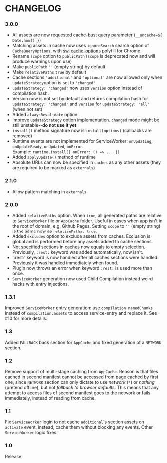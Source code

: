 # CHANGELOG

### 3.0.0

* All assets are now requested cache-bust query parameter (`__uncache=${ Date.now() }`)
* Matching assets in cache now uses `ignoreSearch` search option of `CacheQueryOptions`, with [sw-cache-options](https://github.com/NekR/sw-cache-options) polyfill for Chrome.
* Rename `scope` option to `publicPath` (`scope` is deprecated now and will produce warnings upon use)
* Make `publicPath` `''` (empty string) by default
* Make `relativePaths` `true` by default
* Cache sections `'additional'` and `'optional'` are now allowed only when `updateStrategy`option is set to `'changed'`
* `updateStrategy: 'changed'` now uses `version` option instead of compilation hash.
* Version now is not set by default and returns compilation hash for `updateStrategy: 'changed'` and `version` for `updateStrategy: 'all'` (when not set)
* Added `alwaysRevalidate` option
* Improve `updateStrategy` option implementation. `changed` mode might be still unstable--**do not use it yet**
* `install()` method signature now is `install(options)` (callbacks are removed)
* Runtime events are not implemented for ServiceWorker: `onUpdating`, `onUpdateReady`, `onUpdated`, `onError`.  
  Example: `runtime.install({ onError: () => ... })`
* Added `applyUpdate()` method of runtime
* Absolute URLs can now be specified in `caches` as any other assets (they are required to be marked as `externals`)

### 2.1.0

* Allow pattern matching in `externals`

### 2.0.0

* Added `relativePaths` option. When `true`, all generated paths are relative to `ServiceWorker` file or `AppCache` folder. Useful in cases when app isn't in the root of domain, e.g. Github Pages. Setting `scope` to `''` (empty string) is the same now as `relativePaths: true`.
* Added `excludes` option to exclude assets from caches. Exclusion is global and is performed before any assets added to cache sections.
* Not specified sections in caches now equals to empty selection. Previously, `:rest:` keyword was added automatically, now isn't.
* ':rest:' keyword is now handled after all caches sections were handled. Previously it was handled immediately when found.
* Plugin now throws an error when keyword `:rest:` is used more than once.
* `ServiceWorker` generation now used Child Compilation instead weird hacks with entry injections.

### 1.3.1

Improved `ServiceWorker` entry generation: use `compilation.namedChunks` instead of `compilation.assets` to access service-entry and replace it. See #10 for more details.

### 1.3

Added `FALLBACK` back section for `AppCache` and fixed generation of a `NETWORK` section.

### 1.2

Remove support of multi-stage caching from `AppCache`. Reason is that files cached in second manifest cannot be accessed from page cached by first one, since `NETWORK` section can only dictate to use _network_ (`*`) or _nothing_ (pretend offline), but not _fallback to browser defaults_. This means that any attempt to access files of second manifest goes to the network or fails immediately, instead of reading from cache.

### 1.1

Fix `ServiceWorker` login to not cache `additional`'s section assets on `activate` event, instead, cache them without blocking any events. Other `ServiceWorker` logic fixes.

### 1.0

Release
